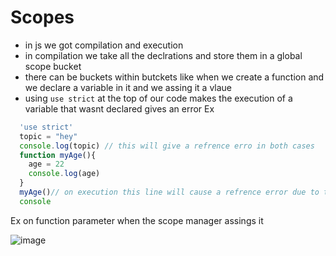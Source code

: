 # Scopes
- in js we got compilation and execution
- in compilation we take all the declrations and store them in a global scope bucket 
- there can be buckets within butckets like when we create a function and we declare a variable in it and we assing it a vlaue
- using `use strict` at the top of our code makes the execution of a variable that wasnt declared gives an error
  Ex
```javascript
  'use strict'
  topic = "hey"
  console.log(topic) // this will give a refrence erro in both cases 
  function myAge(){
    age = 22
    console.log(age)
  }
  myAge()// on execution this line will cause a refrence error due to the use of 'strict mode' but in defual mode it would just print `22` in     
  console 
```
  Ex  on function parameter when the scope manager assings it 
  
  ![image](https://github.com/MohammadHajMahmoud/GSG-first-sprint/assets/73450813/a486fd4f-eceb-4174-a4bc-a50fa3c414af)


